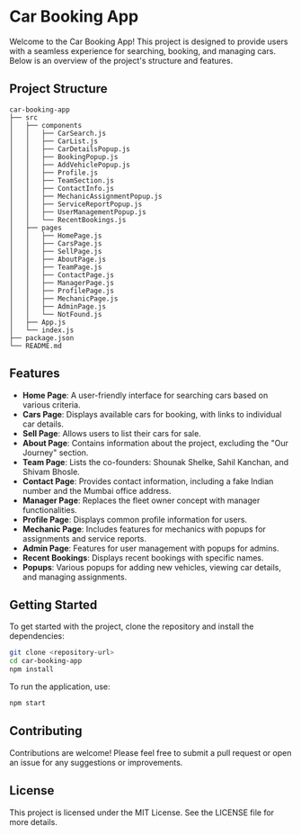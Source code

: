 # Car Booking App

Welcome to the Car Booking App! This project is designed to provide users with a seamless experience for searching, booking, and managing cars. Below is an overview of the project's structure and features.

## Project Structure

```
car-booking-app
├── src
│   ├── components
│   │   ├── CarSearch.js
│   │   ├── CarList.js
│   │   ├── CarDetailsPopup.js
│   │   ├── BookingPopup.js
│   │   ├── AddVehiclePopup.js
│   │   ├── Profile.js
│   │   ├── TeamSection.js
│   │   ├── ContactInfo.js
│   │   ├── MechanicAssignmentPopup.js
│   │   ├── ServiceReportPopup.js
│   │   ├── UserManagementPopup.js
│   │   └── RecentBookings.js
│   ├── pages
│   │   ├── HomePage.js
│   │   ├── CarsPage.js
│   │   ├── SellPage.js
│   │   ├── AboutPage.js
│   │   ├── TeamPage.js
│   │   ├── ContactPage.js
│   │   ├── ManagerPage.js
│   │   ├── ProfilePage.js
│   │   ├── MechanicPage.js
│   │   ├── AdminPage.js
│   │   └── NotFound.js
│   ├── App.js
│   └── index.js
├── package.json
└── README.md
```

## Features

- **Home Page**: A user-friendly interface for searching cars based on various criteria.
- **Cars Page**: Displays available cars for booking, with links to individual car details.
- **Sell Page**: Allows users to list their cars for sale.
- **About Page**: Contains information about the project, excluding the "Our Journey" section.
- **Team Page**: Lists the co-founders: Shounak Shelke, Sahil Kanchan, and Shivam Bhosle.
- **Contact Page**: Provides contact information, including a fake Indian number and the Mumbai office address.
- **Manager Page**: Replaces the fleet owner concept with manager functionalities.
- **Profile Page**: Displays common profile information for users.
- **Mechanic Page**: Includes features for mechanics with popups for assignments and service reports.
- **Admin Page**: Features for user management with popups for admins.
- **Recent Bookings**: Displays recent bookings with specific names.
- **Popups**: Various popups for adding new vehicles, viewing car details, and managing assignments.

## Getting Started

To get started with the project, clone the repository and install the dependencies:

```bash
git clone <repository-url>
cd car-booking-app
npm install
```

To run the application, use:

```bash
npm start
```

## Contributing

Contributions are welcome! Please feel free to submit a pull request or open an issue for any suggestions or improvements.

## License

This project is licensed under the MIT License. See the LICENSE file for more details.